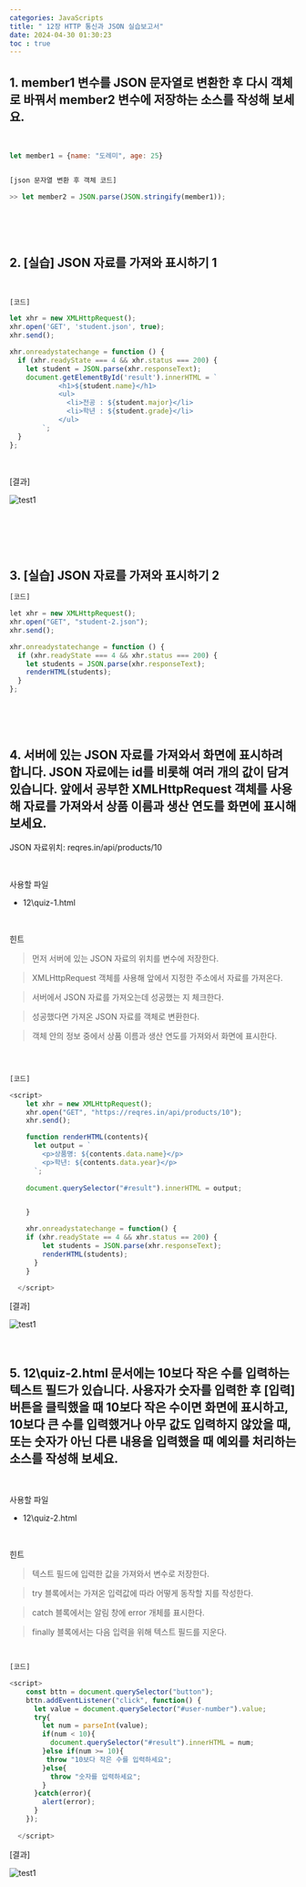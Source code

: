 ```yaml
---
categories: JavaScripts
title: " 12장 HTTP 통신과 JSON 실습보고서"
date: 2024-04-30 01:30:23
toc : true
---
```


## 1. member1 변수를 JSON 문자열로 변환한 후 다시 객체로 바꿔서 member2 변수에 저장하는 소스를 작성해 보세요.
<br>

```js
let member1 = {name: "도레미", age: 25}


[json 문자열 변환 후 객체 코드]

>> let member2 = JSON.parse(JSON.stringify(member1));


```
​

<br>

## 2. [실습] JSON 자료를 가져와 표시하기 1
<br>

```js
[코드]

let xhr = new XMLHttpRequest();
xhr.open('GET', 'student.json', true);
xhr.send();

xhr.onreadystatechange = function () {
  if (xhr.readyState === 4 && xhr.status === 200) {
    let student = JSON.parse(xhr.responseText);
    document.getElementById('result').innerHTML = `
            <h1>${student.name}</h1>
            <ul>
              <li>전공 : ${student.major}</li>
              <li>학년 : ${student.grade}</li>
            </ul>
        `;
  }
};

```
​

[결과]

​![test1](https://github.com/leejieun9/leejieun9.github.io/blob/master/docs/assets/images/12-3.PNG?raw=true)

<br>
​

​
<br>

## 3. [실습] JSON 자료를 가져와 표시하기 2

```js
[코드]

​let xhr = new XMLHttpRequest();
xhr.open("GET", "student-2.json");
xhr.send();

xhr.onreadystatechange = function () {
  if (xhr.readyState === 4 && xhr.status === 200) {
    let students = JSON.parse(xhr.responseText);
    renderHTML(students);
  }
};


```
​

​

## 4. 서버에 있는 JSON 자료를 가져와서 화면에 표시하려 합니다. JSON 자료에는 id를 비롯해 여러 개의 값이 담겨 있습니다. 앞에서 공부한 XMLHttpRequest 객체를 사용해 자료를 가져와서 상품 이름과 생산 연도를 화면에 표시해 보세요.


JSON 자료위치: reqres.in/api/products/10

​

사용할 파일

- 12\quiz-1.html  

​

힌트

> 먼저 서버에 있는 JSON 자료의 위치를 변수에 저장한다.

> XMLHttpRequest 객체를 사용해 앞에서 지정한 주소에서 자료를 가져온다.

> 서버에서 JSON 자료를 가져오는데 성공했는 지 체크한다.

> 성공했다면 가져온 JSON 자료를 객체로 변환한다.

> 객체 안의 정보 중에서 상품 이름과 생산 연도를 가져와서 화면에 표시한다.

​
```js

[코드]

​<script>
    let xhr = new XMLHttpRequest();
    xhr.open("GET", "https://reqres.in/api/products/10");
    xhr.send();

    function renderHTML(contents){
      let output = `
        <p>상품명: ${contents.data.name}</p>
        <p>학년: ${contents.data.year}</p>
      `;
      
    document.querySelector("#result").innerHTML = output;


    }

    xhr.onreadystatechange = function() {
    if (xhr.readyState == 4 && xhr.status == 200) {
        let students = JSON.parse(xhr.responseText);
        renderHTML(students);
      }
    }

  </script>


```

[결과]

​![test1](https://github.com/leejieun9/leejieun9.github.io/blob/master/docs/assets/images/12-1.PNG?raw=true)

<br>

## 5. 12\quiz-2.html 문서에는 10보다 작은 수를 입력하는 텍스트 필드가 있습니다. 사용자가 숫자를 입력한 후 [입력] 버튼을 클릭했을 때 10보다 작은 수이면 화면에 표시하고, 10보다 큰 수를 입력했거나 아무 값도 입력하지 않았을 때, 또는 숫자가 아닌 다른 내용을 입력했을 때 예외를 처리하는 소스를 작성해 보세요.

​

사용할 파일

- 12\quiz-2.html  

​

힌트

> 텍스트 필드에 입력한 값을 가져와서 변수로 저장한다.

> try 블록에서는 가져온 입력값에 따라 어떻게 동작할 지를 작성한다.

> catch 블록에서는 알림 창에 error 개체를 표시한다.

> finally 블록에서는 다음 입력을 위해 텍스트 필드를 지운다.

​
```js
[코드]

​<script>
    const bttn = document.querySelector("button");
    bttn.addEventListener("click", function() {
      let value = document.querySelector("#user-number").value;
      try{
        let num = parseInt(value);
        if(num < 10){
          document.querySelector("#result").innerHTML = num;
        }else if(num >= 10){
         throw "10보다 작은 수를 입력하세요";
        }else{
          throw "숫자를 입력하세요";
        }
      }catch(error){
        alert(error);
      }
    });
    
  </script>

```

[결과]

​![test1](https://github.com/leejieun9/leejieun9.github.io/blob/master/docs/assets/images/12-2.PNG?raw=true)
